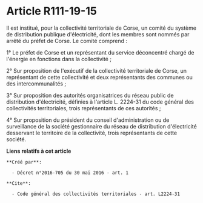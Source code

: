 # Article R111-19-15

Il est institué, pour la collectivité territoriale de Corse, un comité du système de distribution publique d'électricité,
dont les membres sont nommés par arrêté du préfet de Corse. Le comité comprend : 

1° Le préfet de Corse et un représentant du service déconcentré chargé de l'énergie en fonctions dans la collectivité ; 

2° Sur proposition de l'exécutif de la collectivité territoriale de Corse, un représentant de cette collectivité et deux
représentants des communes ou des intercommunalités ; 

3° Sur proposition des autorités organisatrices du réseau public de distribution d'électricité, définies à l'article L.
2224-31 du code général des collectivités territoriales, trois représentants de ces autorités ; 

4° Sur proposition du président du conseil d'administration ou de surveillance de la société gestionnaire du réseau de
distribution d'électricité desservant le territoire de la collectivité, trois représentants de cette société.

**Liens relatifs à cet article**

	**Créé par**:

	  - Décret n°2016-705 du 30 mai 2016 - art. 1

	**Cite**:

	  - Code général des collectivités territoriales - art. L2224-31
